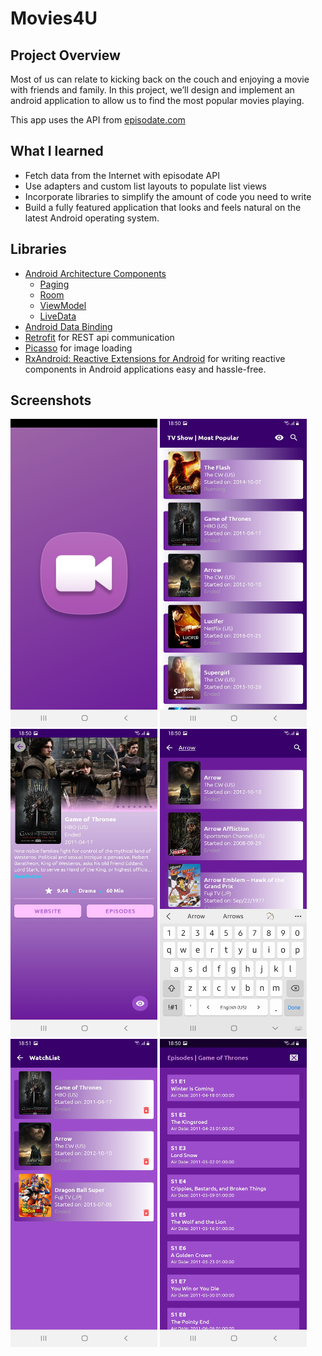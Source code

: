 # Movies4U

## Project Overview
Most of us can relate to kicking back on the couch and enjoying
a movie with friends and family. In this project, we’ll design and implement an android application
to allow us to find the most popular movies playing.

This app uses the API from [episodate.com](https://www.episodate.com/api/)

## What I learned
- Fetch data from the Internet with episodate API
- Use adapters and custom list layouts to populate list views
- Incorporate libraries to simplify the amount of code you need to write
- Build a fully featured application that looks and feels natural on the latest Android operating system.

## Libraries
- [Android Architecture Components](https://developer.android.com/topic/libraries/architecture/) 
    * [Paging](https://developer.android.com/topic/libraries/architecture/paging/) 
    * [Room](https://developer.android.com/topic/libraries/architecture/room)
    * [ViewModel](https://developer.android.com/topic/libraries/architecture/viewmodel)
    * [LiveData](https://developer.android.com/topic/libraries/architecture/livedata)
- [Android Data Binding](https://developer.android.com/topic/libraries/data-binding/)
- [Retrofit](http://square.github.io/retrofit/) for REST api communication
- [Picasso](http://square.github.io/picasso/) for image loading
- [RxAndroid: Reactive Extensions for Android](https://github.com/ReactiveX/RxAndroid) for writing reactive components in Android applications easy and hassle-free.

## Screenshots
<img src="https://github.com/LoloziAnas/tv-show-android-app/blob/master/screenshots/splash-screen.jpg" width="235" height="493">  <img src="https://github.com/LoloziAnas/tv-show-android-app/blob/master/screenshots/main-screen.jpg"  width="235" height="493">  <img src="https://github.com/LoloziAnas/tv-show-android-app/blob/master/screenshots/details-screen.jpg"  width="235" height="493">
<img src="https://github.com/LoloziAnas/tv-show-android-app/blob/master/screenshots/search-screen.jpg"  width="235" height="493">  <img src="https://github.com/LoloziAnas/tv-show-android-app/blob/master/screenshots/watchlist-screen.jpg"  width="235" height="493">  <img src="https://github.com/LoloziAnas/tv-show-android-app/blob/master/screenshots/episodes-screen.jpg"  width="235" height="493">

